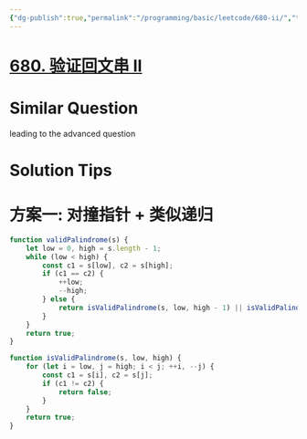 ```yaml
---
{"dg-publish":true,"permalink":"/programming/basic/leetcode/680-ii/","tags":["leetcode/pointer/collision-pointer","leetcode/palindrome"]}
---
```



# [680. 验证回文串 II](https://leetcode.cn/problems/valid-palindrome-ii/)

# Similar Question

leading to the advanced question

# Solution Tips

# 方案一: 对撞指针 + 类似递归

```js
function validPalindrome(s) {
	let low = 0, high = s.length - 1;
	while (low < high) {
		const c1 = s[low], c2 = s[high];
		if (c1 == c2) {
			++low;
			--high;
		} else {
			return isValidPalindrome(s, low, high - 1) || isValidPalindrome(s, low + 1, high);
		}
	}
	return true;
}

function isValidPalindrome(s, low, high) {
	for (let i = low, j = high; i < j; ++i, --j) {
		const c1 = s[i], c2 = s[j];
		if (c1 != c2) {
			return false;
		}
	}
	return true;
}
```
